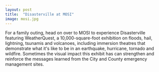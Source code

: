 ```yaml
---
layout: post
title:  "Disasterville at MOSI"
image: mosi.jpg
---
```


For a family outing, head on over to MOSI to experience Disasterville featuring WeatherQuest, a 10,000-square-foot exhibition on floods, hail, lightning, tsunamis and volcanoes, including immersion theatres that demonstrate what it's like to be in an earthquake, hurricane, tornado and wildfire. Sometimes the visual impact this exhibit has can strengthen and reinforce the messages learned from the City and County emergency management sites.
